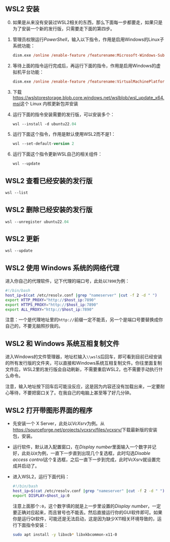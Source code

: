 ## WSL2 安装

  0. 如果是从来没有安装过WSL2相关的东西，那么下面每一步都要走，如果只是为了安装一个新的发行版，只需要走下面的第四步。
  1. 管理员权限运行*PowerShell*，输入以下指令，作用是启用Windows的Linux子系统功能：

     ```ps
     dism.exe /online /enable-feature /featurename:Microsoft-Windows-Subsystem-Linux /all /norestart
     ```
  
  2. 等待上面的指令运行完成后，再运行下面的指令，作用是启用Windows的虚拟机平台功能：

     ```ps
     dism.exe /online /enable-feature /featurename:VirtualMachinePlatform /all /norestart
     ```

  3. 下载<https://wslstorestorage.blob.core.windows.net/wslblob/wsl_update_x64.msi>这个 Linux 内核更新包并安装
  4. 运行下面的指令安装需要的发行版，可以安装多个：

     ```ps
     wsl --install -d ubuntu22.04
     ```

  5. 运行下面这个指令，作用是默认使用WSL2而不是1：
    
     ```ps
     wsl --set-default-version 2
     ```
  
  6. 运行下面这个指令更新WSL自己的相关组件：
    
     ```ps
     wsl --update
     ```

## WSL2 查看已经安装的发行版

  ```ps
  wsl --list
  ```

## WSL2 删除已经安装的发行版

  ```ps
  wsl --unregister ubuntu22.04
  ```

## WSL2 更新

  ```ps
  wsl --update
  ```

## WSL2 使用 Windows 系统的网络代理

  进入你自己的代理软件，记下代理的端口号，此处以`7890`为例：

  ```bash
  #!/bin/bash
  host_ip=$(cat /etc/resolv.conf |grep "nameserver" |cut -f 2 -d " ")
  export HTTP_PROXY="http://$host_ip:7890"
  export HTTPS_PROXY="http://$host_ip:7890"
  export ALL_PROXY="http://$host_ip:7890"
  ```

  注意：一个是代理地址里的`http://`前缀一定不能丢，另一个是端口号要替换成你自己的，不要无脑照抄我的。

## WSL2 和 Windows 系统互相复制文件

  进入Windows的文件管理器，地址栏输入`\\wsl$`后回车，即可看到目前已经安装的所有发行版的文件夹，可以直接和Windows系统互相复制文件。你往里面复制文件后，WSL2里的发行版会自动刷新，不需要重启WSL2，也不需要手动执行什么命令。

  注意，输入地址按下回车后可能没反应，这是因为内容还没有加载出来，一定要耐心等待，不要把窗口关了。在我自己的电脑上甚至等了好几分钟。

## WSL2 打开带图形界面的程序

  - 先安装一个 X Server，此处以*VcXsrv*为例。从<https://sourceforge.net/projects/vcxsrv/files/vcxsrv/>下载最新版的安装包，安装。
  - 运行软件，默认进入配置窗口，在*Display number*里面输入一个数字并记好，此处以`0`为例，一直下一步直到出现几个复选框，此时勾选*Disable access control*这个复选框，之后一直下一步到完成，此时VcXsrv就设置完成并启动了。
  - 进入WSL2，运行下面代码：

    ```bash
    #!/bin/bash
    host_ip=$(cat /etc/resolv.conf |grep "nameserver" |cut -f 2 -d " ")
    export DISPLAY=$host_ip:0
    ```

    注意上面那个`:0`，这个数字填的就是上一步里设置的*Display number*，一定要正确对应起来，而且冒号也不能丢。然后直接运行你的GUI软件即可。如果你是运行Qt软件，可能还是无法启动，这是因为缺少X11相关环境导致的，运行下面指令安装：

    ```bash
    sudo apt install -y libxcb* libxkbcommon-x11-0
    ```